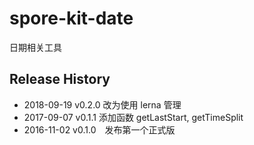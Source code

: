 # spore-kit-date

日期相关工具

## Release History

* 2018-09-19 v0.2.0 改为使用 lerna 管理
* 2017-09-07 v0.1.1 添加函数 getLastStart, getTimeSplit
* 2016-11-02 v0.1.0 发布第一个正式版

